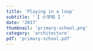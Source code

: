 ```yaml
---
title: 'Playing in a loop'
subtitle: '【 小学校 】'
date: '2017'
thumbnail: 'primary-school.png'
category: 'architecture'
pdf: 'primary-school.pdf'
---
```

